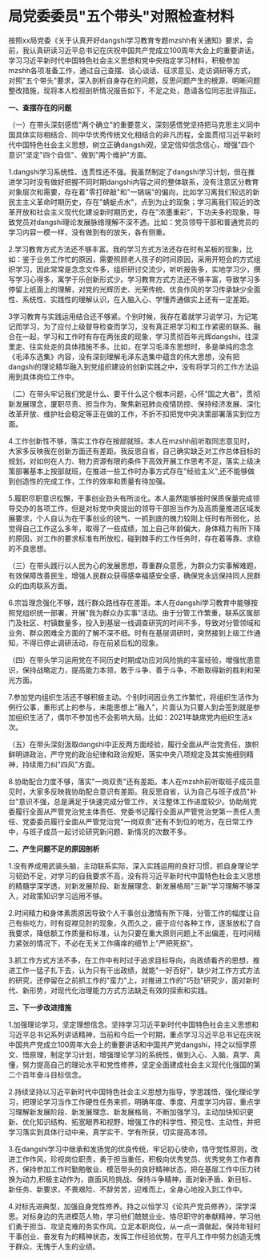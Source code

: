 # 局党委委员"五个带头"对照检查材料

按照xx局党委《关于认真开好dangshi学习教育专题mzshh有关通知》要求，会前，我认真研读习近平总书记在庆祝中国共产党成立100周年大会上的重要讲话，学习习近平新时代中国特色社会主义思想和党中央指定学习材料，积极参加mzshh各项准备工作，通过自己查摆、谈心谈话、征求意见、走访调研等方式，对照"五个带头"要求，深入剖析自身存在的问题，反思问题产生的根源，明晰问题整改措施，现将本人检视剖析情况报告如下，不足之处，恳请各位同志批评指正。

**一、查摆存在的问题**

（一）在带头深刻感悟"两个确立"的重要意义，深刻感悟党坚持把马克思主义同中国具体实际相结合、同中华优秀传统文化相结合的非凡历程，全面贯彻习近平新时代中国特色社会主义思想，树立正确dangshi观，坚定信仰信念信心，增强"四个意识"坚定"四个自信"、做到"两个维护"方面。

1.dangshi学习系统性、连贯性还不强。我虽然制定了dangshi学习计划，但在推进学习时没有做好把握不同时期dangshi内容之间的整体联系，没有注意区分教育对象层次和需要，存在着"零打碎敲"和"一锅端"的偏向，比如学习离我们较远的新民主主义革命时期历史，存在"蜻蜓点水"，点到为止的现象；学习离我们较近的改革开放和社会主义现代化建设新时期历史，存在"浓墨重彩"，下功夫多的现象，导致党员对dangshi理论发展脉络理解不深不透。比如：党员领导干部和普通党员的学习内容一模一样，没有做到有的放矢，各有侧重。

2.学习教育方式方法还不够丰富。我的学习方式方法还存在时有呆板的现象，比如：鉴于业务工作忙的原因，需要照顾老人孩子的时间原因，采用开短会的方式组织学习，因此常常是念念文件多，组织研讨交流少，听听报告多，实地学习少，撰写学习心得多，寓学于乐创新形式少。学习教育方式方法还不够丰富，导致学习多停留上纸面上的理解，对党的光辉历史、光荣传统、优良作风的学习传承缺少全面性、系统性、实践性的理解认识，在入脑入心、学懂弄通做实上还有一定差距。

3学习教育与实践运用结合还不够紧。个别时候，我存在着就学习说学习，为记笔记而学习，为了应付上级督导检查而学习，没有真正把学习和工作紧密的联系、融合在一起，学习和工作时有存在两张皮的现象，学习贯彻百年光辉dangshi，往深里走、往实处走的具体措施不多。比如，在学习毛泽东思想时，多是单纯的念念《毛泽东选集》内容，没有深刻理解毛泽东选集中蕴含的伟大思想，没有把dangshi的理论精华融入到党组织建设的创新实践之中，没有将学习的工作方法运用到具体岗位工作中。

（二）在带头牢记我们党是什么、要干什么这个根本问题，心怀"国之大者"，贯彻新发展理念，厦职尽责、担当作为，聚焦新冠肺炎疫情防控、保持经济发展、深化改革开放、维护社会稳定等正在做的工作，不折不扣把党中央决策部署落实到位方面。

4.工作创新性不够，落实工作存在按部就班。本人在mzshh前听取同志意见时，大家多反映我在创新方面还有差距。我反思自省，自己确实缺乏对工作总体目标的规划，对如何在人力、物力资源有限的条件下高效开展工作思考不足，落实上级决策部署基本上按部就班，在推进一些工作时办事方式存在"经验主义",还不能够做到创造性的完成工作，工作的效率和质量有待加强。

5.履职尽职意识松懈，干事创业劲头有所淡化。本人虽然能够按时保质保量完成领导交办的各项工作，但是对标党中央提出的领导干部担当作为及高质量推进区域发展要求，个人自认为在干事创业的锐气、一抓到底的魄力较刚上任时有所弱化，总觉得自己工作这么多年，取得了一些成绩，加上自己年龄偏大，身体精力有所下降的原因，对工作的要求标准有所放松，碰到棘手的工作任务时，存在着等靠、求稳的不良思想。

（三）在带头践行以人民为心的发展思想，尊重群众意愿，为群众力实事解难题，有效保障改善民生，增强人民群众获得感幸福感安全感，确保党永远保持同人民群众的血肉联系方面。

6.宗旨理念强化不够，践行群众路线存在差距。本人在dangshi学习教育中能够按照党组织统一部署，开展"我为群众办实事"活动。由于分管工作繁重，联系区属部门及社区、村镇数量多，投入到基层一线调查研究的时间不多，导致对分管领域和业务、群众困难全方面的了解不深不细。时有在基层调研时，突然接到上级工作通知，不得已停止调研活动，存在前紧后松的现象。

（四）在带头学习运用党在不同历史时期成功应对风险挑的丰富经验，增强忧患意识，保持战略定力，提高能力本领，敢于斗争、善于斗争，不断取得新的胜利和荣光方面。

7.参加党内组织生活还不够积极主动。个别时间因业务工作繁忙，将组织生活作为例行公事，重形式上的参与，未能思想上"融入"，片面认为只要人到会签到就是参加组织生活了，偶尔不参加也不会影响大局。比如：2021年缺席党内组织生活x次。

（五）在带头深刻汲取dangshi中正反两方面经验，履行全面从严治党责任，旗帜鲜明讲政治，严守党的政治纪律和政治规矩，落实中央八项规定及其实施细则精神，持续用力纠"四风"方面。

8.协助配合力度不够，落实"一岗双责"还有差距。本人在mzshh前听取班子成员意见时，大家多反映我协助配合意识有差距。我反思自省，认为自己与班子成员"补台"意识不强，总是满足于快速完成分管工作，关注整体工作进度较少。协助局党委履行全面从严管党治党主体责任、党委书记履行全面从严管党治党第一责任人责任、党委委员履行全面从严管党治党"一岗双责"还有不到位的地方，在日常工作中，与班子成员一起讨论研究新问题、新情况的次数不多。

**二、产生问题不足的原因剖析**

1.没有养成用武装头脑，主动联系实际，深入实践运用的良好习惯，抓自身理论学习韧劲不足，对学习的自我要求不高，没有将习近平新时代中国特色社会主义思想的精髓学深学透，对新发展阶段、新发展理念、新发展格局"三新"学习理解不够深入，对政策知识学习运用不够。

2.时间精力和身体素质原因导致个人干事创业激情有所下降，分管工作的幅度让自己有些吃力，时有捉襟见肘的现象，久而久之，疲于应付各种工作，逐渐放松了自我要求，降低额工作质量和标准，认为只要在重大原则问题上不出偏差，在时间精力紧张的情况下，不必在无关工作痛痒的细节上"严把死抠"。

3.抓工作方式方法不多，在工作中有时过于追求目标导向，向政绩看齐的思想，推进工作一猛子扎下去，认为只有干出政绩，就能"一好百好"，缺少对工作方式方法的研究，还停留在之前抓工作的"蛮力"上，对推进工作的"巧劲"研究少，面对新时代、新形势，对现代化治理能力方式方法缺乏有效的探索和实践。

**三、下一步改进措施**

1.加强理论学习，坚定理想信念。坚持学习习近平新时代中国特色社会主义思想和习近平总书记系列讲话精神，当前和今后一个时期，重点学习习近平总书记在庆祝中国共产党成立100周年大会上的重要讲话和中国共产党dangshi，持之以恒学原文、悟原理，制定学习计划，增强理论学习的系统性，做到入心、入脑，真学、真懂，努力提高自己的理论水平和党性修养，坚定全面建成社会主义现代化强国的第二个百年奋斗目标信念。

2.持续坚持以习近平新时代中国特色社会主义思想为指导，学思践悟，强化理论学习，把理论学习当作工作硬性任务来抓，明确年度、季度、月度学习内容，重点学习理解新发展阶段、新发展理念、新发展格局，不断加强学习。主动加快知识更新、优化知识结构、拓宽眼界和视野，增强工作的科学性、预见性、主动性，并把学习落实到具体行动中来，真学实干、学有所获，切实提高本领。

3.在dangshi学习中继承和发扬党的优良传统，牢记初心使命，恪守党性原则，改进工作作风，珍视岗位职责，勇于担当重任，积极向优秀党员、优秀党务工作者靠齐，保持参加工作时勤勉敬业、模范带头的良好精神状态，把在基层工作中压力转换为动力,积极主动作为，直面风险挑战、保持斗争精神，面对新矛盾、新目标、新任务、新要求，不畏艰险、不辞劳苦，迎难而上，全身心地投入到工作中。

4.对标先进典型，加强自身党性修养。持之以恒学习《论共产党员修养》，深学深思。对标身边的先进模范人物，学习他们兢兢业业、恪尽职守的奉献精神，学习他们勇于担当、攻坚克难的务实作风，立足本职岗位，从一点一滴做起，保持年轻时干事创业、奋发有为的精神状态，发挥工作经验优势，在平凡工作中努力创造无愧于群众、无愧于人生的业绩。
